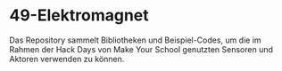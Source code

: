 # 49-Elektromagnet
 Das Repository sammelt Bibliotheken und Beispiel-Codes, um die im Rahmen der Hack Days von Make Your School genutzten Sensoren und Aktoren verwenden zu können.
